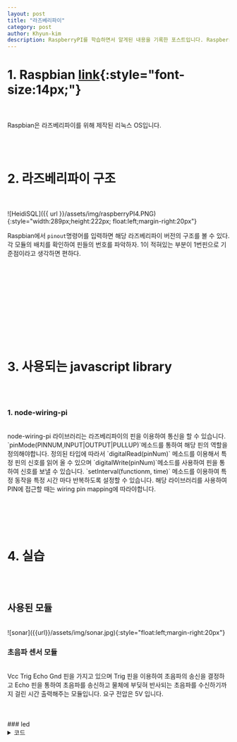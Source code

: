 ```yaml
---
layout: post
title: "라즈베리파이"
category: post
author: Khyun-kim
description: RaspberryPI를 학습하면서 알게된 내용을 기록한 포스트입니다. RaspberryPI의 기본적인 내용을 담고 있으며, Javascript를 이용하여 학습을 진행하였습니다.
---
```


# 1. Raspbian  [link](https://www.raspberrypi.org/downloads/raspbian/){:style="font-size:14px;"}
<br><br>
Raspbian은 라즈베리파이를 위해 제작된 리눅스 OS입니다.
<br><br><br><br>
# 2. 라즈베리파이 구조
<br><br>
![HeidiSQL]({{ url }}/assets/img/raspberryPI4.PNG){:style="width:289px;height:222px; float:left;margin-right:20px"}

Raspbian에서 `pinout`명령어를 입력하면 해당 라즈베리파이 버전의 구조를 볼 수 있다.각 모듈의 배치를 확인하여 핀들의 번호를 파악하자. 1이 적혀있는 부분이 1번핀으로 기준점이라고 생각하면 편하다.
<br><br><br><br><br><br><br><br><br><br><br><br>

# 3. 사용되는 javascript library
<br><br>
### 1. node-wiring-pi
<br>
node-wiring-pi 라이브러리는 라즈베리파이의 핀을 이용하여 통신을 할 수 있습니다. `pinMode(PINNUM,INPUT|OUTPUT|PULLUP)`메소드를 통하여 해당 핀의 역할을 정의해야합니다.
정의된 타입에 따라서 `digitalRead(pinNum)` 메소드를 이용해서 특정 핀의 신호를 읽어 올 수 있으며 `digitalWrite(pinNum)`메소드를 사용하여 핀을 통하여 신호를 보낼 수 있습니다.
`setInterval(functionm, time)` 메소드를 이용하여 특정 동작을 특정 시간 마다 반복하도록 설정할 수 있습니다. 해당 라이브러리를 사용하여 PIN에 접근할 때는 wiring pin mapping에 따라야합니다.

<br><br><br><br>
# 4. 실습
<br><br>
## 사용된 모듈
<br>
![sonar]({{url}}/assets/img/sonar.jpg){:style="float:left;margin-right:20px"}


### 초음파 센서 모듈
<br>
Vcc Trig Echo Gnd 핀을 가지고 있으며 Trig 핀을 이용하여 초음파의 송신을 결정하고 
Echo 핀을 통하여 초음파를 송신하고 물체에 부딪혀 반사되는 초음파를 수신하기까지 걸린 시간 출력해주는 모듈입니다.
요구 전압은 5V 입니다.
<br><br><br><br>
### led

<details>
<summary>코드</summary>
<div markdown="1" >
{%highlight javascript%}
var wpi = require(`node-wiring-pi`)
wpi.setup(`wpi`);

var sleep = require(`sleep`)
var micro = require(`microtime`);

var pin =0; // wiring pin mapping
var trig = 4;
var echo =5;

wpi.pinMode(pin,wpi.OUTPUT);
wpi.pinMode(trig,wpi.OUTPUT);
wpi.pinMode(echo,wpi.INPUT);

setInterval(()=>{
    wpi.digitalWrite(trig,wpi.LOW);
    sleep.usleep(2);
    wpi.digitalWrite(trig,wpi.HIGH);
    sleep.usleep(20);
    wpi.digitalWrite(trig,wpi.LOW);

    while(wpi.digitalRead(echo)==wpi.LOW);

    var starttime = micro.now();

    while(wpi.digitalRead(echo)==wpi.HIGH);

    var endtime = micro.now();

    var distance =(endtime-starttime)/58;
    distance= Math.round(distance);
    console.log(`거리는 ${distance} cm 입니다.`);
    if(distance >= 30) {
        wpi.digitalWrite(pin,wpi.LOW);
    }
    else {
        wpi.digitalWrite(pin,wpi.HIGH);
    }
},1000);
{%endhighlight%}
</div>